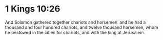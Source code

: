 # 1 Kings 10:26

And Solomon gathered together chariots and horsemen: and he had a thousand and four hundred chariots, and twelve thousand horsemen, whom he bestowed in the cities for chariots, and with the king at Jerusalem.